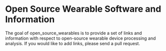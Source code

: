 
<!-- README.md is generated from README.Rmd. Please edit that file -->

# Open Source Wearable Software and Information

<!-- badges: start -->

<!-- badges: end -->

The goal of open\_source\_wearables is to provide a set of links and
information with respect to open-source wearable device processing and
analysis. If you would like to add links, please send a pull request.
